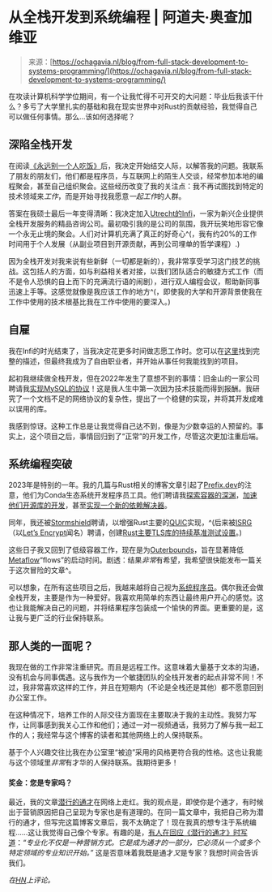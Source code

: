 <!--yml

category: 未分类

date: 2024-05-29 12:39:28

-->

# 从全栈开发到系统编程 | 阿道夫·奥查加维亚

> 来源：[https://ochagavia.nl/blog/from-full-stack-development-to-systems-programming/](https://ochagavia.nl/blog/from-full-stack-development-to-systems-programming/)

<content>在攻读计算机科学学位期间，有一个让我忙得不可开交的大问题：毕业后我该干什么？多亏了大学里扎实的基础和我在现实世界中对Rust的贡献经验，我觉得自己可以做任何事情。那么...该如何选择呢？

## 深陷全栈开发

在阅读[《永远别一个人吃饭》](https://www.goodreads.com/book/show/84699.Never_Eat_Alone)后，我决定开始结交人际，以解答我的问题。我联系了朋友的朋友们，他们都是程序员，与互联网上的陌生人交谈，经常参加本地的编程聚会，甚至自己组织聚会。这些经历改变了我的关注点：我不再试图找到特定的技术领域来*工作*，而是开始寻找我愿意*一起工作*的人群。

答案在我硕士最后一年变得清晰：我决定加入[Utrecht的Infi](https://infi.nl/)，一家为新兴企业提供全栈开发服务的精品咨询公司。最初吸引我的是公司的氛围，我开玩笑地形容它像一个永无止境的聚会。人们对计算机充满了真正的好奇心^(，我有约20%的工作时间用于个人发展（从副业项目到开源贡献，再到公司埋单的哲学课程）.)

因为全栈开发对我来说有些新鲜（一切都是新的），我非常享受学习这门技艺的挑战。这包括人的方面，如与利益相关者对接，以我们团队适合的敏捷方式工作（而不是令人恐惧的自上而下的充满流行语的闹剧），进行双人编程会议，帮助新同事迅速上手等。这感觉就像是我应该工作的地方^(，即使我的大学和开源背景使我在工作中使用的技术根基比我在工作中使用的要深入。)

## 自雇

我在Infi的时光结束了，当我决定花更多时间做志愿工作时。您可以在[这里](https://ochagavia.nl/blog/becoming-a-contractor/)找到完整的描述，但最终我成为了自由职业者，并开始从事任何我能找到的项目。

起初我继续做全栈开发，但在2022年发生了意想不到的事情：旧金山的一家公司聘请我[实现MySQL的协议](https://ochagavia.nl/blog/implementing-the-mysql-server-protocol-for-fun-and-profit/)！这是我人生中第一次因为技术技能而得到报酬。我研究了一个文档不足的网络协议的复杂性，提出了一个稳健的实现，并将其开发成难以误用的库。

我感到惊讶。这种工作总是让我觉得自己达不到，像是为少数幸运的人预留的。事实上，这个项目之后，事情回归到了“正常”的开发工作，尽管这次更加注重后端。

## 系统编程突破

2023年是特别的一年。我的几篇与Rust相关的博客文章引起了[Prefix.dev](https://prefix.dev)的注意，他们为Conda生态系统开发程序员工具。他们聘请我[探索容器的深渊](https://ochagavia.nl/blog/crafting-container-images-without-dockerfiles/)，[加速他们开源库的开发](https://ochagavia.nl/blog/the-birth-of-a-package-manager/)，甚至[实现一个新的依赖解决器](https://ochagavia.nl/blog/the-magic-of-dependency-resolution/)。

同年，我还被[Stormshield](https://www.stormshield.com/)聘请，以增强Rust主要的[QUIC](https://en.wikipedia.org/wiki/QUIC)实现，^(后来被[ISRG](https://www.abetterinternet.org/)（以[Let’s Encrypt](https://letsencrypt.org/)闻名）聘请，创建[Rust主要TLS库的持续基准测试设置](https://ochagavia.nl/blog/continuous-benchmarking-for-rustls/)。)

这些日子我又回到了低级容器工作，现在是为[Outerbounds](https://outerbounds.com/)，旨在显著降低[Metaflow](https://github.com/Netflix/metaflow)“flows”的启动时间。剧透：结果*非常*有希望，我希望很快能发布一篇关于这次冒险的文章^。

可以想象，在所有这些项目之后，我越来越将自己视为[系统程序员](https://en.wikipedia.org/wiki/Systems_programming)。偶尔我还会做全栈开发，主要是作为一种爱好。我喜欢用简单的东西让最终用户开心的感觉。这也让我能解决自己的问题，并将结果程序包装成一个愉快的界面。更重要的是，这让我与更广泛的行业保持联系。

## 那人类的一面呢？

我现在做的工作非常注重研究。而且是远程工作。这意味着大量基于文本的沟通，没有机会与同事偶遇。这与我作为一个敏捷团队的全栈开发者的起点非常不同！不过，我非常喜欢这样的工作，并且在短期内（不论是全栈还是其他）都不愿意回到办公室工作。

在这种情况下，培养工作的人际交往方面现在主要取决于我的主动性。我努力写作，让同事感到我关心工作和他们；通过一对一视频通话，我努力了解与我一起工作的人；我经常与这个博客的读者和其他网络上的人保持联系。

基于个人兴趣交往比我在办公室里“被迫”采用的风格更符合我的性格。这也让我能与这个领域里*非常*有才华的人保持联系。我期待更多！

#### 奖金：您是专家吗？

最近，我的文章[潜行的通才](https://ochagavia.nl/blog/the-undercover-generalist/)在网络上走红。我的观点是，即使你是个通才，有时候出于营销原因把自己呈现为专家也是有道理的。在同一篇文章中，我把自己称为潜行的通才，但写完这篇博客文章后，我不太确定了！现在我真的想专注于系统编程……这让我觉得自己像个专家。有趣的是，[有人在回应《潜行的通才》时写道](https://gusvanhorn.blogspot.com/2024/02/marketing-isnt-only-reason-to-specialize.html)：*“专业化不仅是一种营销方式。它是成为通才的一部分，它必须从一个或多个特定领域的专业知识开始。”* 这是否意味着我既是通才*又*是专家？我想时间会告诉我们。

*在[HN](https://news.ycombinator.com/item?id=39817026)上评论。*
